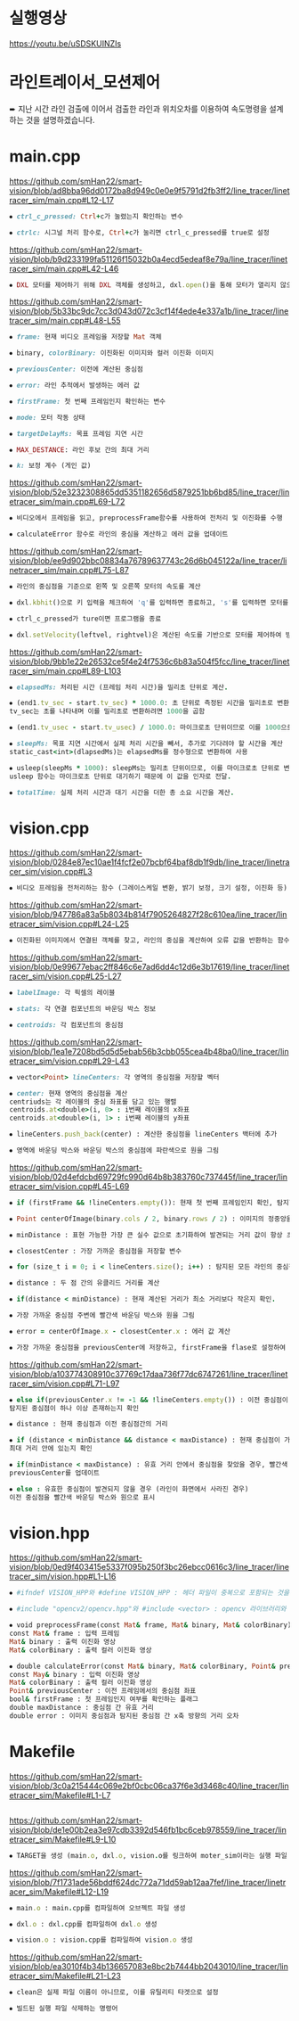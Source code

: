 # 실행영상

https://youtu.be/uSDSKUINZIs

# 라인트레이서_모션제어

➨ 지난 시간 라인 검출에 이어서 검출한 라인과 위치오차를 이용하여 속도명령을 설계하는 것을 설명하겠습니다.

# main.cpp

https://github.com/smHan22/smart-vision/blob/ad8bba96dd0172ba8d949c0e0e9f5791d2fb3ff2/line_tracer/linetracer_sim/main.cpp#L12-L17

```ruby
⦁ ctrl_c_pressed: Ctrl+c가 눌렸는지 확인하는 변수

⦁ ctrlc: 시그널 처리 함수로, Ctrl+c가 눌리면 ctrl_c_pressed를 true로 설정
```

https://github.com/smHan22/smart-vision/blob/b9d233199fa51126f15032b0a4ecd5edeaf8e79a/line_tracer/linetracer_sim/main.cpp#L42-L46

```ruby
⦁ DXL 모터를 제어하기 위해 DXL 객체를 생성하고, dxl.open()을 통해 모터가 열리지 않으면 오류 메시지를 출력하고 종료
```

https://github.com/smHan22/smart-vision/blob/5b33bc9dc7cc3d043d072c3cf14f4ede4e337a1b/line_tracer/linetracer_sim/main.cpp#L48-L55

```ruby
⦁ frame: 현재 비디오 프레임을 저장할 Mat 객체

⦁ binary, colorBinary: 이진화된 이미지와 컬러 이진화 이미지

⦁ previousCenter: 이전에 계산된 중심점

⦁ error: 라인 추적에서 발생하는 에러 값

⦁ firstFrame: 첫 번째 프레임인지 확인하는 변수

⦁ mode: 모터 작동 상태

⦁ targetDelayMs: 목표 프레임 지연 시간

⦁ MAX_DESTANCE: 라인 후보 간의 최대 거리

⦁ k: 보정 계수 (게인 값)
```

https://github.com/smHan22/smart-vision/blob/52e3232308865dd5351182656d5879251bb6bd85/line_tracer/linetracer_sim/main.cpp#L69-L72

```ruby
⦁ 비디오에서 프레임을 읽고, preprocessFrame함수를 사용하여 전처리 및 이진화를 수행

⦁ calculateError 함수로 라인의 중심을 계산하고 에러 값을 업데이트
```

https://github.com/smHan22/smart-vision/blob/ee9d902bbc08834a76789637743c26d6b045122a/line_tracer/linetracer_sim/main.cpp#L75-L87

```ruby
⦁ 라인의 중심점을 기준으로 왼쪽 및 오른쪽 모터의 속도를 계산

⦁ dxl.kbhit()으로 키 입력을 체크하여 'q'를 입력하면 종료하고, 's'를 입력하면 모터를 작동시킴

⦁ ctrl_c_pressed가 ture이면 프로그램을 종료

⦁ dxl.setVelocity(leftvel, rightvel)은 계산된 속도를 기반으로 모터를 제어하여 방향 및 이동 속도를 설정.
```

https://github.com/smHan22/smart-vision/blob/9bb1e22e26532ce5f4e24f7536c6b83a504f5fcc/line_tracer/linetracer_sim/main.cpp#L89-L103

```ruby
⦁ elapsedMs: 처리된 시간 (프레임 처리 시간)을 밀리초 단위로 계산.

⦁ (end1.tv_sec - start.tv_sec) * 1000.0: 초 단위로 측정된 시간을 밀리초로 변환.
tv_sec는 초를 나타내며 이를 밀리초로 변환하려면 1000을 곱함

⦁ (end1.tv_usec - start.tv_usec) / 1000.0: 마이크로초 단위이므로 이를 1000으로 나누어 밀리초로 변환

⦁ sleepMs: 목표 지연 시간에서 실제 처리 시간을 빼서, 추가로 기다려야 할 시간을 계산
static_cast<int>(dlapsedMs)는 elapsedMs를 정수형으로 변환하여 사용

⦁ usleep(sleepMs * 1000): sleepMs는 밀리초 단위이므로, 이를 마이크로초 단위로 변환하려면 1000을 곱함.
usleep 함수는 마이크로초 단위로 대기하기 때문에 이 값을 인자로 전달.

⦁ totalTime: 실제 처리 시간과 대기 시간을 더한 총 소요 시간을 계산.
```
# vision.cpp

https://github.com/smHan22/smart-vision/blob/0284e87ec10ae1f4fcf2e07bcbf64baf8db1f9db/line_tracer/linetracer_sim/vision.cpp#L3

```ruby
⦁ 비디오 프레임을 전처리하는 함수 (그레이스케일 변환, 밝기 보정, 크기 설정, 이진화 등)
```

https://github.com/smHan22/smart-vision/blob/947786a83a5b8034b814f7905264827f28c610ea/line_tracer/linetracer_sim/vision.cpp#L24-L25

```ruby
⦁ 이진화된 이미지에서 연결된 객체를 찾고, 라인의 중심을 계산하여 오류 값을 반환하는 함수
```

https://github.com/smHan22/smart-vision/blob/0e99677ebac2ff846c6e7ad6dd4c12d6e3b17619/line_tracer/linetracer_sim/vision.cpp#L25-L27

```ruby
⦁ labelImage: 각 픽셀의 레이블

⦁ stats: 각 연결 컴포넌트의 바운딩 박스 정보

⦁ centroids: 각 컴포넌트의 중심점
```

https://github.com/smHan22/smart-vision/blob/1ea1e7208bd5d5d5ebab56b3cbb055cea4b48ba0/line_tracer/linetracer_sim/vision.cpp#L29-L43

```ruby
⦁ vector<Point> lineCenters: 각 영역의 중심점을 저장할 벡터

⦁ center: 현재 영역의 중심점을 계산
centriuds는 각 레이블의 중심 좌표를 담고 있는 행렬
centroids.at<double>(i, 0> : i번째 레이블의 x좌표
centroids.at<double>(i, 1> : i번째 레이블의 y좌표

⦁ lineCenters.push_back(center) : 계산한 중심점을 lineCenters 백터에 추가

⦁ 영역에 바운딩 박스와 바운딩 박스의 중심점에 파란색으로 원을 그림

```

https://github.com/smHan22/smart-vision/blob/02d4efdcbd69729fc990d64b8b383760c737445f/line_tracer/linetracer_sim/vision.cpp#L45-L69

```ruby
⦁ if (firstFrame && !lineCenters.empty()): 현재 첫 번째 프레임인지 확인, 탐지한 라인의 중심점이 하나 이상 존재하는지

⦁ Point centerOfImage(binary.cols / 2, binary.rows / 2) : 이미지의 정중앙을 계산

⦁ minDistance : 표현 가능한 가장 큰 실수 값으로 초기화하여 발견되는 거리 값이 항상 초기값보다 작아지도록 설정

⦁ closestCenter : 가장 가까운 중심점을 저장할 변수

⦁ for (size_t i = 0; i < lineCenters.size(); i++) : 탐지된 모든 라인의 중심점을 순회

⦁ distance : 두 점 간의 유클리드 거리를 계산

⦁ if(distance < minDistance) : 현재 계산된 거리가 최소 거리보다 작은지 확인.

⦁ 가장 가까운 중심점 주변에 빨간색 바운딩 박스와 원을 그림

⦁ error = centerOfImage.x - closestCenter.x : 에러 값 계산

⦁ 가장 가까운 중심점을 previousCenter에 저장하고, firstFrame을 flase로 설정하여 이후에는 이 조건문을 실행하지 않도록 설정
```

https://github.com/smHan22/smart-vision/blob/a103774308910c37769c17daa736f77dc6747261/line_tracer/linetracer_sim/vision.cpp#L71-L97

```ruby
⦁ else if(previousCenter.x != -1 && !lineCenters.empty()) : 이전 중심점이 있고, 현재 프레임에서
탐지된 중심점이 하나 이상 존재하는지 확인

⦁ distance : 현재 중심점과 이전 중심점간의 거리

⦁ if (distance < minDistance && distance < maxDistance) : 현재 중심점이 가장 가까운 거리인지,
최대 거리 안에 있는지 확인

⦁ if(minDistance < maxDistance) : 유효 거리 안에서 중심점을 찾았을 경우, 빨간색 바운딩 박스와 원을 그림
previousCenter를 업데이트

⦁ else : 유효한 중심점이 발견되지 않을 경우 (라인이 화면에서 사라진 경우)
이전 중심점을 빨간색 바운딩 박스와 원으로 표시
```
# vision.hpp

https://github.com/smHan22/smart-vision/blob/0ed9f403415e5337f095b250f3bc26ebcc0616c3/line_tracer/linetracer_sim/vision.hpp#L1-L16

```ruby
⦁ #ifndef VISION_HPP와 #define VISION_HPP : 헤더 파일이 중복으로 포함되는 것을 방지

⦁ #include "opencv2/opencv.hpp"와 #include <vector> : opencv 라이브러리와 STL의 vector를 포함

⦁ void preprocessFrame(const Mat& frame, Mat& binary, Mat& colorBinary) : 함수 선언
const Mat& frame : 입력 프레임
Mat& binary : 출력 이진화 영상
Mat& colorBinary : 출력 컬러 이진화 영상

⦁ double calculateError(const Mat& binary, Mat& colorBinary, Point& previousCenter, bool& firstFrame, double maxDistance, double error) : 함수 선언
const May& binary : 입력 이진화 영상
Mat& colorBinary : 출력 컬러 이진화 영상
Point& previousCenter : 이전 프레임에서의 중심점 좌표
bool& firstFrame : 첫 프레임인지 여부를 확인하는 플래그
double maxDistance : 중심점 간 유효 거리
double error : 이미지 중심점과 탐지된 중심점 간 x축 방향의 거리 오차
```


# Makefile

https://github.com/smHan22/smart-vision/blob/3c0a215444c069e2bf0cbc06ca37f6e3d3468c40/line_tracer/linetracer_sim/Makefile#L1-L7

```ruby

```

https://github.com/smHan22/smart-vision/blob/de1e00b2ea3e97cdb3392d546fb1bc6ceb978559/line_tracer/linetracer_sim/Makefile#L9-L10

```ruby
⦁ TARGET을 생성 (main.o, dxl.o, vision.o를 링크하여 moter_sim이라는 실행 파일 생성)
```

https://github.com/smHan22/smart-vision/blob/7f1731ade56bddf624dc772a71dd59ab12aa7fef/line_tracer/linetracer_sim/Makefile#L12-L19

```ruby
⦁ main.o : main.cpp를 컴파일하여 오브젝트 파일 생성

⦁ dxl.o : dxl.cpp를 컴파일하여 dxl.o 생성

⦁ vision.o : vision.cpp를 컴파일하여 vision.o 생성
```

https://github.com/smHan22/smart-vision/blob/ea3010f4b34b136657083e8bc2b7444bb2043010/line_tracer/linetracer_sim/Makefile#L21-L23

```ruby
⦁ clean은 실제 파일 이름이 아니므로, 이를 유틸리티 타겟으로 설정

⦁ 빌드된 실행 파일 삭제하는 명령어
```
